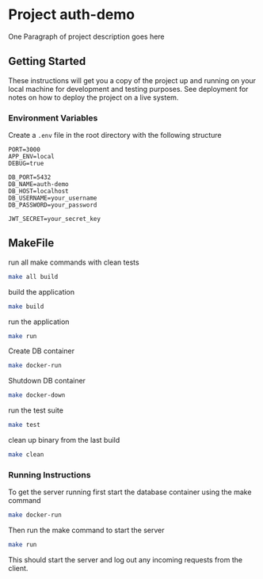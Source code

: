 # Project auth-demo 

One Paragraph of project description goes here

## Getting Started

These instructions will get you a copy of the project up and running on your local machine for development and testing purposes. See deployment for notes on how to deploy the project on a live system.

### Environment Variables

Create a `.env` file in the root directory with the following structure

```env
PORT=3000
APP_ENV=local
DEBUG=true

DB_PORT=5432
DB_NAME=auth-demo
DB_HOST=localhost
DB_USERNAME=your_username
DB_PASSWORD=your_password

JWT_SECRET=your_secret_key
```

## MakeFile

run all make commands with clean tests
```bash
make all build
```

build the application
```bash
make build
```

run the application
```bash
make run
```

Create DB container
```bash
make docker-run
```

Shutdown DB container
```bash
make docker-down
```

run the test suite
```bash
make test
```

clean up binary from the last build
```bash
make clean
```

### Running Instructions

To get the server running first start the database container using the make command
```bash
make docker-run
```
Then run the make command to start the server
```bash
make run
```
This should start the server and log out any incoming requests from the client.
